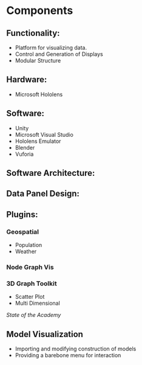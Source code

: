 # Components
## Functionality:
 * Platform for visualizing data.
 * Control and Generation of Displays
 * Modular Structure
## Hardware:
 * Microsoft Hololens
## Software:
 * Unity
 * Microsoft Visual Studio
 * Hololens Emulator
 * Blender
 * Vuforia
## Software Architecture:
## Data Panel Design:
## Plugins:
### Geospatial
 * Population
 * Weather
### Node Graph Vis
### 3D Graph Toolkit
 * Scatter Plot
 * Multi Dimensional

*State of the Academy*

## Model Visualization
 * Importing and modifying construction of models
 * Providing a barebone menu for interaction
